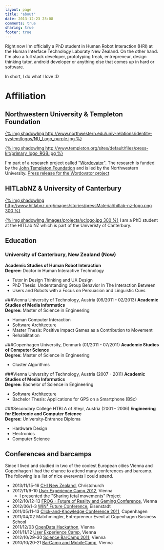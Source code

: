 ```yaml
---
layout: page
title: "about"
date: 2013-12-23 23:08
comments: true
sharing: true
footer: true
---
```

Right now I'm officially a PhD student in Human Robot Interaction (HRI) at the Human Interface Technology Laboraty New Zealand. On the other hand. I'm also a full stack developer, prototyping freak, entrepreneur, design thinking tutor, android developer or anything else that comes up in hard or software. 

In short, I do what I love :D

# Affiliation

## Northwestern University & Templeton Foundation
[{% img shadowImg http://www.northwestern.edu/univ-relations/identity-system/logos/NU_Logo_purple.jpg %}](http://www.northwestern.edu)

[{% img shadowImg http://www.templeton.org/sites/default/files/press-kit/primary_logo_RGB.jpg %}](http://www.templeton.org)


I'm part of a research project called "[Wordovator](http://www.wordovators.org/)". The research is funded by the [John Templeton Foundation](http://www.templeton.org/) and is led by the Northwestern University. [Press release for the Wordovator project](http://www.northwestern.edu/newscenter/stories/2013/03/playing-computer-games-for-fun-and-research.html)

## HITLabNZ & University of Canterbury
[{% img shadowImg http://www.hitlabnz.org/images/stories/pressMaterial/hitlab-nz-logo.png 300 %}](http://www.hitlabnz.org/)

[{% img shadowImg /images/projects/uclogo.jpg 300 %}](http://www.canterbury.ac.nz/)
I am a PhD student at the HITLab NZ which is part of the Univeristy of Canterbury. 


## Education

### University of Canterbury, New Zealand (Now)
**Academic Studies of Human Robot Interaction** <br /> 
**Degree:** Doctor in Human Interactive Technology

* Tutor in Design Thinking and UX Design
* PhD Thesis: Understanding Group Behavior In The Interaction Between
* Users and Robots with a Focus on Persuasion and Linguistic Cues

###Vienna University of Technology, Austria (09/2011 - 02/2013)
**Academic Studies of Media Informatics** <br /> 
**Degree:** Master of Science in Engineering

* Human Computer Interaction
* Software Architecture
* Master Thesis: Positive Impact Games as a Contribution to Movement
* Rehabilitation


###Copenhagen University, Denmark (01/2011 - 07/2011)
**Academic Studies of Computer Science** <br /> 
**Degree:** Master of Science in Engineering

* Cluster Algorithms 


###Vienna University of Technology, Austria (2007 - 2011)
**Academic Studies of Media Informatics** <br /> 
**Degree:** Bachelor of Science in Engineering

* Software Architecture
* Bachelor Thesis: Applications for GPS on a Smartphone (BSc)


###Secondary College HTBLA of Steyr, Austria (2001 - 2006)
**Engineering for Electronic and Computer Science** <br /> 
**Degree:** University-Entrance Diploma

* Hardware Design
* Electronics
* Computer Science




## Conferences and barcamps
Since I lived and studied in two of the coolest European cities Vienna and Copenhagen I had the chance to attend many conferences and barcamp. The following is a list of nice everevnts I could attend. 


* 2013/11/15-16 [CHI New Zealand](http://sigchinz.acm.org/chinz/2013/), Christchurch
* 2012/11/9-10 [User Experience Camp 2012](http://www.barcamp.at/UxCamp_2012), Vienna
	* I presented the "Sharing fetal movements" Project
* 2012/10/12-13 [FROG - Future of Reality and Gaming Conference,](http://www.frogvienna.at/en/) Vienna
* 2012/06/1-3 [WIN² Future Conference](http://www.winquadrat.at/), Eisenstadt
* 2011/05/11-13 [Click-and-Knowledge Conference 2011](http://engerom.ku.dk/clickonknowledge/), Copenhagen
* 2011/04/02 Matchmingler, Entrepreneur Event at Copenhagen Business School
* 2011/12/03 [OpenData Hackathon](http://www.barcamp.at/OpenDataHackathon_2011), Vienna
* 2011/11/12 [User Experience Camp](http://www.barcamp.at/UXcamp_2011), Vienna
* 2012/10/29-30 [Science BarCamp 2011](http://www.scibarcampvie.org/index.php/Main_Page), Vienna
* 2010/10/20-21 [BarCamp and MobileCamp](http://www.barcamp.at/Barcamp_Vienna_10/2010), Vienna

